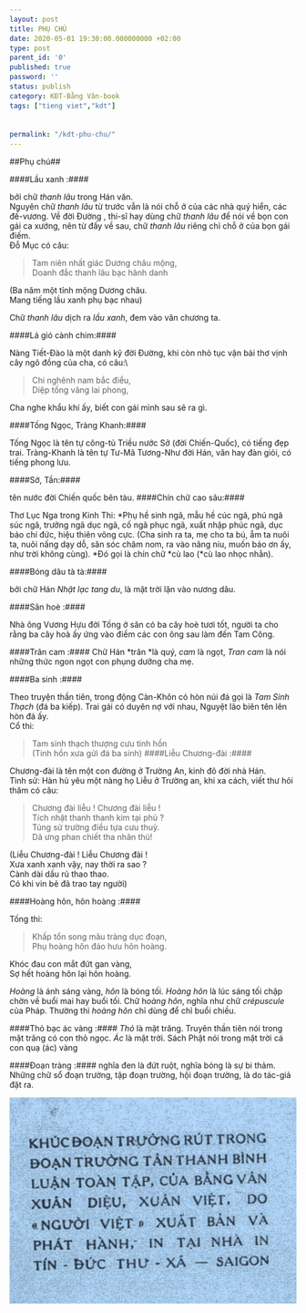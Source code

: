 ```yaml
---
layout: post
title: PHỤ CHÚ
date: 2020-05-01 19:30:00.000000000 +02:00
type: post
parent_id: '0'
published: true
password: ''
status: publish
category: KĐT-Bằng Vân-book
tags: ["tieng viet","kdt"]

  
permalink: "/kdt-phu-chu/"
---
```


##Phụ chú##

####Lầu xanh :####

bởi chữ *thanh lâu* trong Hán văn.\
Nguyên chữ *thanh lâu* từ trước vẫn là nói chỗ ở của các nhà quý hiển, các đế-vương. Về đời Đường , thi-sĩ hay dùng chữ *thanh lâu* để nói về bọn con gái ca xướng, nên từ đấy về sau, chữ *thanh lâu* riêng chỉ chỗ ở của bọn gái điếm.\
Đỗ Mục có câu:
>Tam niên nhất giác Dương châu mộng,\
Doanh đắc thanh lâu bạc hãnh danh

(Ba năm một tỉnh mộng Dương châu.\
Mang tiếng lầu xanh phụ bạc nhau)

Chữ *thanh lâu* dịch ra *lầu xanh*, đem vào văn chương ta.


####Lá gió cành chim:####

Nàng Tiết-Đào là một danh kỹ đời Đường, khi còn nhỏ tục vận bài thơ vịnh cây ngô đồng của cha, có câu:\
 >Chi nghênh nam bắc điểu,\
  Diệp tống vãng lai phong,
  
  Cha nghe khẩu khí ấy, biết con gái mình sau sẽ ra gì.

####Tống Ngọc, Tràng Khanh:####

Tống Ngọc là tên tự công-tủ Triều nước Sở (đời Chiến-Quốc), có tiếng đẹp trai. Tràng-Khanh là tên tự Tư-Mã Tương-Như đời Hán, văn hay đàn giỏi, có tiếng phong lưu.

####Sở, Tần:####

tên nước đời Chiến quốc bên tàu.
####Chín chữ cao sâu:####

Thơ Lục Nga trong Kinh Thi: *Phụ hề sinh ngã, mẫu hề cúc ngã, phú ngã súc ngã, trưởng ngã dục ngã, cố ngã phục ngã, xuất nhập phúc ngã, dục báo chí đức, hiệu thiên võng cực. (Cha sinh ra ta, mẹ cho ta bú, ẵm ta nuôi ta, nuôi nấng dạy dỗ, săn sóc chăm nom, ra vào nâng niu, muốn báo ơn ấy, như trời không cùng). *Đó gọi là chín chữ *cù lao (*cù lao nhọc nhằn).

####Bóng dâu tà tà:####

bởi chữ Hán *Nhật lạc tang du*, là mặt trời lặn vào nương dâu.

####Sân hoè :####

Nhà ông Vương Hựu đời Tống ở sân có ba cây hoè tươi tốt, người ta cho rằng ba cây hoà ấy ứng vào điềm các con ông sau làm đến Tam Công.

####Trân cam :####
Chữ Hán *trân *là quý, *cam* là ngọt, *Tran cam* là nói những thức ngon ngọt con phụng dưỡng cha mẹ.

####Ba sinh :####

Theo truyện thần tiên, trong động Càn-Khôn có hòn núi đá gọi là *Tam Sinh Thạch* (đá ba kiếp). Trai gái có duyên nợ với nhau, Nguyệt lão biên tên lên hòn đá ấy.\
Cổ thi:
 >Tam sinh thạch thượng cưu tinh hồn\
  (Tinh hồn xưa gửi đá ba sinh)
####Liễu Chương-đài :####

Chương-đài là tên một con đường ở Trường An, kinh đô đời nhà Hán.\
Tình sử: Hàn hủ yêu một nàng họ Liễu ở Trường an, khi xa cách, viết thư hỏi thăm có câu:

 >Chương đài liễu ! Chương đài liễu !\
 Tích nhật thanh thanh kim tại phủ ?\
 Túng sử trường điều tựa cưu thuỳ.\
 Dã ưng phan chiết tha nhân thủ!

 (Liễu Chương-đài ! Liễu Chương đài !\
 Xưa xanh xanh vậy, nay thời ra sao ?\
 Cành dài dầu rủ thao thao.\
 Có khi vin bẻ đã trao tay người)

####Hoàng hôn, hôn hoàng :####

Tống thi:

>Khấp tổn song mâu tràng dục đoạn,\
Phụ hoàng hôn đáo hưu hôn hoàng.

Khóc đau con mắt đứt gan vàng,\
Sợ hết hoàng hôn lại hôn hoàng.

*Hoàng* là ánh sáng vàng, *hôn* là bóng tối. *Hoàng hôn* là lúc sáng tối chập chờn về buổi mai hay buổi tối. Chữ h*oàng hôn*, nghĩa như chữ *crépuscule* của Pháp. Thường thì *hoàng hôn* chỉ dùng để chỉ buổi chiều.

####Thỏ bạc ác vàng :####
*Thỏ* là mặt trăng. Truyên thần tiên nói trong mặt trăng có con thỏ ngọc. *Ác* là mặt trời. Sách Phật nói trong mặt trời cá con quạ (ác) vàng

####Đoạn tràng :####
nghĩa đen là đứt ruột, nghĩa bóng là sự bi thảm. Những chữ sổ đoạn trường, tập đoạn trường, hội đoạn trường, là do tác-giả đặt ra.

![fin](../assets/kdt-fin.png)


